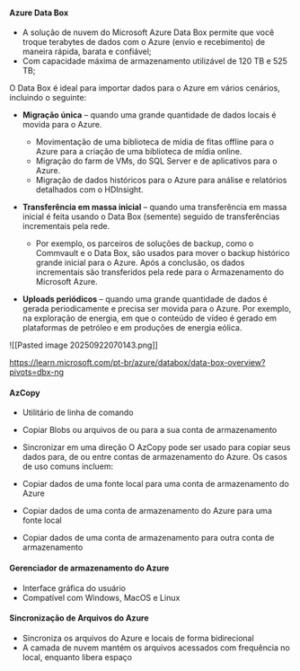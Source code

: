 #### Azure Data Box

- A solução de nuvem do Microsoft Azure Data Box permite que você troque terabytes de dados com o Azure (envio e recebimento) de maneira rápida, barata e confiável;
- Com capacidade máxima de armazenamento utilizável de 120 TB e 525 TB;

O Data Box é ideal para importar dados para o Azure em vários cenários, incluindo o seguinte:

- **Migração única** – quando uma grande quantidade de dados locais é movida para o Azure.
    - Movimentação de uma biblioteca de mídia de fitas offline para o Azure para a criação de uma biblioteca de mídia online.
    - Migração do farm de VMs, do SQL Server e de aplicativos para o Azure.
    - Migração de dados históricos para o Azure para análise e relatórios detalhados com o HDInsight.

- **Transferência em massa inicial** – quando uma transferência em massa inicial é feita usando o Data Box (semente) seguido de transferências incrementais pela rede.
    - Por exemplo, os parceiros de soluções de backup, como o Commvault e o Data Box, são usados para mover o backup histórico grande inicial para o Azure. Após a conclusão, os dados incrementais são transferidos pela rede para o Armazenamento do Microsoft Azure.

- **Uploads periódicos** – quando uma grande quantidade de dados é gerada periodicamente e precisa ser movida para o Azure. Por exemplo, na exploração de energia, em que o conteúdo de vídeo é gerado em plataformas de petróleo e em produções de energia eólica.

![[Pasted image 20250922070143.png]]

https://learn.microsoft.com/pt-br/azure/databox/data-box-overview?pivots=dbx-ng

#### AzCopy

- Utilitário de linha de comando
- Copiar Blobs ou arquivos de ou para a sua conta de armazenamento
- Sincronizar em uma direção
O AzCopy pode ser usado para copiar seus dados para, de ou entre contas de armazenamento do Azure. Os casos de uso comuns incluem:

- Copiar dados de uma fonte local para uma conta de armazenamento do Azure
- Copiar dados de uma conta de armazenamento do Azure para uma fonte local
- Copiar dados de uma conta de armazenamento para outra conta de armazenamento

#### Gerenciador de armazenamento do Azure

- Interface gráfica do usuário
- Compatível com Windows, MacOS e Linux
#### Sincronização de Arquivos do Azure

- Sincroniza os arquivos do Azure e locais de forma bidirecional
- A camada de nuvem mantém os arquivos acessados com frequência no local, enquanto libera espaço
